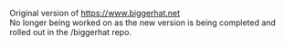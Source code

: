 Original version of https://www.biggerhat.net <br />
No longer being worked on as the new version is being completed and rolled out in the /biggerhat repo.
